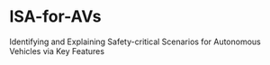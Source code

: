 # ISA-for-AVs
Identifying and Explaining Safety-critical Scenarios for Autonomous Vehicles via Key Features
